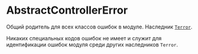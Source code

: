 # AbstractControllerError

Общий родитель для всех классов ошибок в модуле. Наследник [`Terror`](https://github.com/nodules/terror).

Никаких специальных кодов ошибок не имеет и служит для идентификации ошибок модуля
среди других наследников `Terror`.